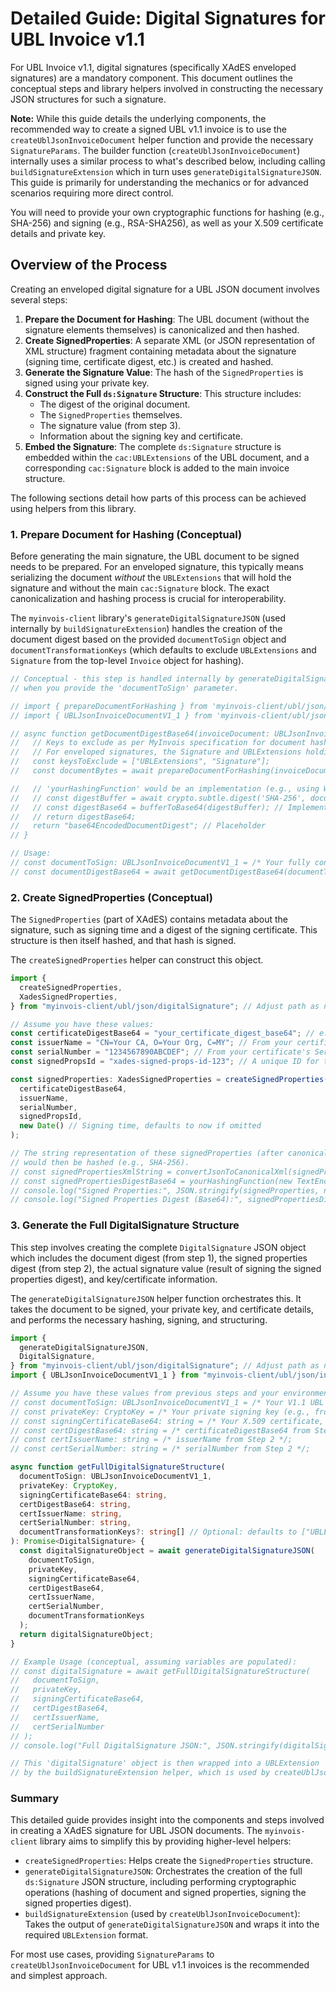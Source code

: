 # Detailed Guide: Digital Signatures for UBL Invoice v1.1

For UBL Invoice v1.1, digital signatures (specifically XAdES enveloped signatures) are a mandatory component. This document outlines the conceptual steps and library helpers involved in constructing the necessary JSON structures for such a signature.

**Note:** While this guide details the underlying components, the recommended way to create a signed UBL v1.1 invoice is to use the `createUblJsonInvoiceDocument` helper function and provide the necessary `SignatureParams`. The builder function (`createUblJsonInvoiceDocument`) internally uses a similar process to what's described below, including calling `buildSignatureExtension` which in turn uses `generateDigitalSignatureJSON`. This guide is primarily for understanding the mechanics or for advanced scenarios requiring more direct control.

You will need to provide your own cryptographic functions for hashing (e.g., SHA-256) and signing (e.g., RSA-SHA256), as well as your X.509 certificate details and private key.

## Overview of the Process

Creating an enveloped digital signature for a UBL JSON document involves several steps:

1.  **Prepare the Document for Hashing**: The UBL document (without the signature elements themselves) is canonicalized and then hashed.
2.  **Create SignedProperties**: A separate XML (or JSON representation of XML structure) fragment containing metadata about the signature (signing time, certificate digest, etc.) is created and hashed.
3.  **Generate the Signature Value**: The hash of the `SignedProperties` is signed using your private key.
4.  **Construct the Full `ds:Signature` Structure**: This structure includes:
    - The digest of the original document.
    - The `SignedProperties` themselves.
    - The signature value (from step 3).
    - Information about the signing key and certificate.
5.  **Embed the Signature**: The complete `ds:Signature` structure is embedded within the `cac:UBLExtensions` of the UBL document, and a corresponding `cac:Signature` block is added to the main invoice structure.

The following sections detail how parts of this process can be achieved using helpers from this library.

### 1. Prepare Document for Hashing (Conceptual)

Before generating the main signature, the UBL document to be signed needs to be prepared. For an enveloped signature, this typically means serializing the document _without_ the `UBLExtensions` that will hold the signature and without the main `cac:Signature` block. The exact canonicalization and hashing process is crucial for interoperability.

The `myinvois-client` library's `generateDigitalSignatureJSON` (used internally by `buildSignatureExtension`) handles the creation of the document digest based on the provided `documentToSign` object and `documentTransformationKeys` (which defaults to exclude `UBLExtensions` and `Signature` from the top-level `Invoice` object for hashing).

```typescript
// Conceptual - this step is handled internally by generateDigitalSignatureJSON
// when you provide the 'documentToSign' parameter.

// import { prepareDocumentForHashing } from 'myinvois-client/ubl/json/digitalSignature'; // Adjust path as needed
// import { UBLJsonInvoiceDocumentV1_1 } from 'myinvois-client/ubl/json/invoice'; // Adjust path as needed

// async function getDocumentDigestBase64(invoiceDocument: UBLJsonInvoiceDocumentV1_1): Promise<string> {
//   // Keys to exclude as per MyInvois specification for document hashing
//   // For enveloped signatures, the Signature and UBLExtensions holding the signature are excluded.
//   const keysToExclude = ["UBLExtensions", "Signature"];
//   const documentBytes = await prepareDocumentForHashing(invoiceDocument, keysToExclude);

//   // 'yourHashingFunction' would be an implementation (e.g., using Web Crypto API for SHA-256)
//   // const digestBuffer = await crypto.subtle.digest('SHA-256', documentBytes);
//   // const digestBase64 = bufferToBase64(digestBuffer); // Implement bufferToBase64
//   // return digestBase64;
//   return "base64EncodedDocumentDigest"; // Placeholder
// }

// Usage:
// const documentToSign: UBLJsonInvoiceDocumentV1_1 = /* Your fully constructed V1.1 invoice, without the new signature yet */;
// const documentDigestBase64 = await getDocumentDigestBase64(documentToSign);
```

### 2. Create SignedProperties (Conceptual)

The `SignedProperties` (part of XAdES) contains metadata about the signature, such as signing time and a digest of the signing certificate. This structure is then itself hashed, and that hash is signed.

The `createSignedProperties` helper can construct this object.

```typescript
import {
  createSignedProperties,
  XadesSignedProperties,
} from "myinvois-client/ubl/json/digitalSignature"; // Adjust path as needed

// Assume you have these values:
const certificateDigestBase64 = "your_certificate_digest_base64"; // e.g., SHA-256 digest of your X.509 cert, then Base64
const issuerName = "CN=Your CA, O=Your Org, C=MY"; // From your certificate's Issuer field
const serialNumber = "1234567890ABCDEF"; // From your certificate's Serial Number
const signedPropsId = "xades-signed-props-id-123"; // A unique ID for this XML element

const signedProperties: XadesSignedProperties = createSignedProperties(
  certificateDigestBase64,
  issuerName,
  serialNumber,
  signedPropsId,
  new Date() // Signing time, defaults to now if omitted
);

// The string representation of these signedProperties (after canonical XML serialization)
// would then be hashed (e.g., SHA-256).
// const signedPropertiesXmlString = convertJsonToCanonicalXml(signedProperties); // Conceptual
// const signedPropertiesDigestBase64 = yourHashingFunction(new TextEncoder().encode(signedPropertiesXmlString));
// console.log("Signed Properties:", JSON.stringify(signedProperties, null, 2));
// console.log("Signed Properties Digest (Base64):", signedPropertiesDigestBase64); // This digest is what gets signed
```

### 3. Generate the Full DigitalSignature Structure

This step involves creating the complete `DigitalSignature` JSON object which includes the document digest (from step 1), the signed properties digest (from step 2), the actual signature value (result of signing the signed properties digest), and key/certificate information.

The `generateDigitalSignatureJSON` helper function orchestrates this. It takes the document to be signed, your private key, and certificate details, and performs the necessary hashing, signing, and structuring.

```typescript
import {
  generateDigitalSignatureJSON,
  DigitalSignature,
} from "myinvois-client/ubl/json/digitalSignature"; // Adjust path as needed
import { UBLJsonInvoiceDocumentV1_1 } from "myinvois-client/ubl/json/invoice"; // Adjust path as needed

// Assume you have these values from previous steps and your environment:
// const documentToSign: UBLJsonInvoiceDocumentV1_1 = /* Your V1.1 UBL Invoice object, prepared for signing */;
// const privateKey: CryptoKey = /* Your private signing key (e.g., from Web Crypto API or node:crypto) */;
// const signingCertificateBase64: string = /* Your X.509 certificate, PEM or DER, Base64 encoded */;
// const certDigestBase64: string = /* certificateDigestBase64 from Step 2 */;
// const certIssuerName: string = /* issuerName from Step 2 */;
// const certSerialNumber: string = /* serialNumber from Step 2 */;

async function getFullDigitalSignatureStructure(
  documentToSign: UBLJsonInvoiceDocumentV1_1,
  privateKey: CryptoKey,
  signingCertificateBase64: string,
  certDigestBase64: string,
  certIssuerName: string,
  certSerialNumber: string,
  documentTransformationKeys?: string[] // Optional: defaults to ["UBLExtensions", "Signature"]
): Promise<DigitalSignature> {
  const digitalSignatureObject = await generateDigitalSignatureJSON(
    documentToSign,
    privateKey,
    signingCertificateBase64,
    certDigestBase64,
    certIssuerName,
    certSerialNumber,
    documentTransformationKeys
  );
  return digitalSignatureObject;
}

// Example Usage (conceptual, assuming variables are populated):
// const digitalSignature = await getFullDigitalSignatureStructure(
//   documentToSign,
//   privateKey,
//   signingCertificateBase64,
//   certDigestBase64,
//   certIssuerName,
//   certSerialNumber
// );
// console.log("Full DigitalSignature JSON:", JSON.stringify(digitalSignature, null, 2));

// This 'digitalSignature' object is then wrapped into a UBLExtension
// by the buildSignatureExtension helper, which is used by createUblJsonInvoiceDocument.
```

### Summary

This detailed guide provides insight into the components and steps involved in creating a XAdES signature for UBL JSON documents. The `myinvois-client` library aims to simplify this by providing higher-level helpers:

- `createSignedProperties`: Helps create the `SignedProperties` structure.
- `generateDigitalSignatureJSON`: Orchestrates the creation of the full `ds:Signature` JSON structure, including performing cryptographic operations (hashing of document and signed properties, signing the signed properties digest).
- `buildSignatureExtension` (used by `createUblJsonInvoiceDocument`): Takes the output of `generateDigitalSignatureJSON` and wraps it into the required `UBLExtension` format.

For most use cases, providing `SignatureParams` to `createUblJsonInvoiceDocument` for UBL v1.1 invoices is the recommended and simplest approach.
